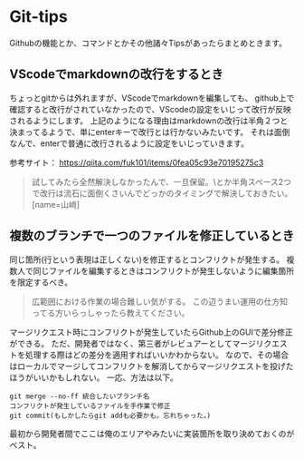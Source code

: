 # Git-tips

Githubの機能とか、コマンドとかその他諸々Tipsがあったらまとめときます。

## VScodeでmarkdownの改行をするとき
ちょっとgitからは外れますが、VScodeでmarkdownを編集しても、
github上で確認すると改行がされていなかったので、VScodeの設定をいじって改行が反映されるようにします。
上記のようになる理由はmarkdownの改行は半角２つと決まってるようで、単にenterキーで改行とは行かないみたいです。
それは面倒なんで、enterで普通に改行されるように設定をいじっていきます。

参考サイト：
https://qiita.com/fuk101/items/0fea05c93e70195275c3

> 試してみたら全然解決しなかったんで、一旦保留。\とか半角スペース2つで改行は流石に面倒くさいんでどっかのタイミングで解決しておきたい。[name=山﨑]

## 複数のブランチで一つのファイルを修正しているとき
同じ箇所(行という表現は正しくない)を修正するとコンフリクトが発生する。
複数人で同じファイルを編集するときはコンフリクトが発生しないように編集箇所を限定するべき。
> 広範囲における作業の場合難しい気がする。
> この辺うまい運用の仕方知ってる方いらっしゃったら教えてください。

マージリクエスト時にコンフリクトが発生していたらGithub上のGUIで差分修正ができる。
ただ、開発者ではなく、第三者がレビュアーとしてマージリクエストを処理する際はどの差分を適用すればいいかわからない。
なので、その場合はローカルでマージしてコンフリクトを解消してからマージリクエストを投げたほうがいいかもしれない。
一応、方法は以下。
```
git merge --no-ff 統合したいブランチ名
コンフリクトが発生しているファイルを手作業で修正
git commit(もしかしたらgit addも必要かも。忘れちゃった。)
```

最初から開発者間でここは俺のエリアやみたいに実装箇所を取り決めておくのがベスト。
